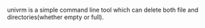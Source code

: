 univrm is a simple command line tool which can delete both file and directories(whether empty or full).

